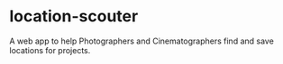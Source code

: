 # location-scouter

A web app to help Photographers and Cinematographers find and save locations for
projects.
